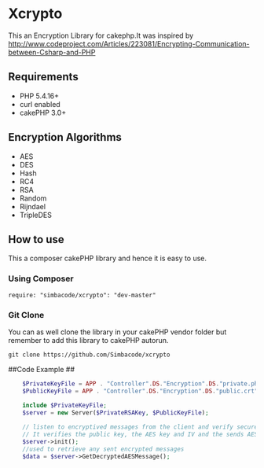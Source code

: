 Xcrypto
========================

This an Encryption Library for cakephp.It was inspired by 
http://www.codeproject.com/Articles/223081/Encrypting-Communication-between-Csharp-and-PHP

## Requirements ##
* PHP 5.4.16+
* curl enabled
* cakePHP 3.0+


## Encryption Algorithms ##
* AES
* DES
* Hash
* RC4
* RSA
* Random
* Rijndael
* TripleDES 


## How to use ##
This a composer cakePHP library and hence it is easy to use.

### Using Composer ###

```
require: "simbacode/xcrypto": "dev-master"
```
### Git Clone ###
You can as well clone the library in your cakePHP vendor folder but remember to add this library to cakePHP autorun.
```
git clone https://github.com/Simbacode/xcrypto
```

##Code Example ##
```php
    $PrivateKeyFile = APP . "Controller".DS."Encryption".DS."private.php";
    $PublicKeyFile = APP . "Controller".DS."Encryption".DS."public.crt";

    include $PrivateKeyFile;
    $server = new Server($PrivateRSAKey, $PublicKeyFile);
    
    // listen to encryptived messages from the client and verify secure connections from the client.
    // It verifies the public key, the AES key and IV and the sends AES OK to affirm this
    $server->init();
    //used to retrieve any sent encrypted messages
    $data = $server->GetDecryptedAESMessage();
```
